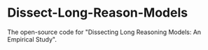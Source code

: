 # Dissect-Long-Reason-Models
The open-source code for "Dissecting Long Reasoning Models: An Empirical Study".
